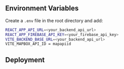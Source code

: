## Environment Variables
Create a `.env` file in the root directory and add:
```sh
REACT_APP_API_URL=<your_backend_api_url>
REACT_APP_FIREBASE_API_KEY=<your_firebase_api_key>
VITE_BACKEND_BASE_URL=<your_backend_api_url>
VITE_MAPBOX_API_ID = mapapiid 
```

## Deployment